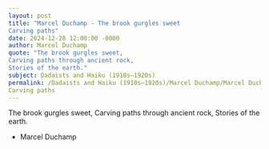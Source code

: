```yaml
---
layout: post
title: "Marcel Duchamp - The brook gurgles sweet 
Carving paths"
date: 2024-12-28 12:00:00 -0000
author: Marcel Duchamp
quote: "The brook gurgles sweet, 
Carving paths through ancient rock, 
Stories of the earth."
subject: Dadaists and Haiku (1910s–1920s)
permalink: /Dadaists and Haiku (1910s–1920s)/Marcel Duchamp/Marcel Duchamp - The brook gurgles sweet 
Carving paths
---
```


The brook gurgles sweet, 
Carving paths through ancient rock, 
Stories of the earth.

- Marcel Duchamp
